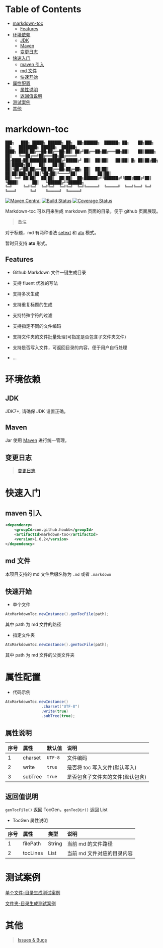 # Table of Contents

* [markdown-toc](#markdown-toc)
  * [Features](#features)
* [环境依赖](#环境依赖)
  * [JDK](#jdk)
  * [Maven](#maven)
  * [变更日志](#变更日志)
* [快速入门](#快速入门)
  * [maven 引入](#maven-引入)
  * [md 文件](#md-文件)
  * [快速开始](#快速开始)
* [属性配置](#属性配置)
  * [属性说明](#属性说明)
  * [返回值说明](#返回值说明)
* [测试案例](#测试案例)
* [其他](#其他)


# markdown-toc


```
███╗   ███╗ █████╗ ██████╗ ██╗  ██╗██████╗  ██████╗ ██╗    ██╗███╗   ██╗   ████████╗ ██████╗  ██████╗
████╗ ████║██╔══██╗██╔══██╗██║ ██╔╝██╔══██╗██╔═══██╗██║    ██║████╗  ██║   ╚══██╔══╝██╔═══██╗██╔════╝
██╔████╔██║███████║██████╔╝█████╔╝ ██║  ██║██║   ██║██║ █╗ ██║██╔██╗ ██║█████╗██║   ██║   ██║██║     
██║╚██╔╝██║██╔══██║██╔══██╗██╔═██╗ ██║  ██║██║   ██║██║███╗██║██║╚██╗██║╚════╝██║   ██║   ██║██║     
██║ ╚═╝ ██║██║  ██║██║  ██║██║  ██╗██████╔╝╚██████╔╝╚███╔███╔╝██║ ╚████║      ██║   ╚██████╔╝╚██████╗
╚═╝     ╚═╝╚═╝  ╚═╝╚═╝  ╚═╝╚═╝  ╚═╝╚═════╝  ╚═════╝  ╚══╝╚══╝ ╚═╝  ╚═══╝      ╚═╝    ╚═════╝  ╚═════╝
```
                                                                                                                                                           
[![Maven Central](https://maven-badges.herokuapp.com/maven-central/com.github.houbb/markdown-toc/badge.svg)](http://mvnrepository.com/artifact/com.github.houbb/markdown-toc)
[![Build Status](https://www.travis-ci.org/houbb/markdown-toc.svg?branch=master)](https://www.travis-ci.org/houbb/markdown-toc?branch=release_1.0.2)
[![Coverage Status](https://coveralls.io/repos/github/houbb/markdown-toc/badge.svg?branch=master)](https://coveralls.io/github/houbb/markdown-toc?branch=release_1.0.2)

Markdown-toc 可以用来生成 markdown 页面的目录，便于 github 页面展现。

> 备注

对于标题，md 有两种语法 [setext](http://docutils.sourceforge.net/mirror/setext.html) 
和 [atx](http://www.aaronsw.com/2002/atx/) 模式。

暂时只支持 **atx** 形式。

## Features

- Github Markdown 文件一键生成目录

- 支持 fluent 优雅的写法

- 支持多次生成

- 支持重复标题的生成

- 支持特殊字符的过滤

- 支持指定不同的文件编码

- 支持文件夹的文件批量处理(可指定是否包含子文件夹文件)

- 支持是否写入文件，可返回目录的内容，便于用户自行处理

- ...



# 环境依赖

## JDK 

JDK7+, 请确保 JDK 设置正确。

## Maven

Jar 使用 [Maven](http://maven.apache.org/) 进行统一管理。 

## 变更日志

> [变更日志](doc/changelog/CHANGELOG.md)

# 快速入门

## maven 引入

```xml
<dependency>
    <groupId>com.github.houbb</groupId>
    <artifactId>markdown-toc</artifactId>
    <version>1.0.2</version>
</dependency>
```

## md 文件

本项目支持的 md 文件后缀名称为 `.md` 或者 `.markdown`

## 快速开始

- 单个文件

```java
AtxMarkdownToc.newInstance().genTocFile(path);
```

其中 path 为 md 文件的路径

- 指定文件夹

```java
AtxMarkdownToc.newInstance().genTocFile(path);
```

其中 path 为 md 文件的父类文件夹

# 属性配置

- 代码示例

```java
AtxMarkdownToc.newInstance()
                .charset("UTF-8")
                .write(true)
                .subTree(true);
```

## 属性说明 

| 序号 | 属性 | 默认值 |  说明 |
|:----|:----|:----|:----|
| 1 | charset | `UTF-8` | 文件编码 | 
| 2 | write | `true` | 是否将 toc 写入文件(默认写入) | 
| 3 | subTree | `true` | 是否包含子文件夹的文件(默认包含) | 

## 返回值说明

`genTocFile()` 返回 TocGen，`genTocDir()` 返回 List<TocGen>

- TocGen 属性说明

| 序号 | 属性 |  类型 |  说明 |
|:----|:----|:----| :----|
| 1 | filePath | String | 当前 md 的文件路径 |
| 2 | tocLines | List<String> | 当前 md 文件对应的目录内容 |

# 测试案例

[单个文件-目录生成测试案例](https://github.com/houbb/markdown-toc/blob/release_1.0.2/src/test/java/com/github/houbb/markdown/toc/core/impl/AtxMarkdownTocFileTest.java)

[文件夹-目录生成测试案例](https://github.com/houbb/markdown-toc/blob/release_1.0.2/src/test/java/com/github/houbb/markdown/toc/core/impl/AtxMarkdownTocDirTest.java)

# 其他

> [Issues & Bugs](https://github.com/houbb/markdown-toc/issues)
